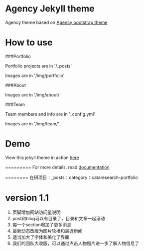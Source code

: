 Agency Jekyll theme
====================

Agency theme based on [Agency bootstrap theme ](http://startbootstrap.com/templates/agency/)

# How to use

###Portfolio 

Portfolio projects are in '/_posts'

Images are in '/img/portfolio'

###About

Images are in '/img/about/'

###Team

Team members and info are in '_config.yml'

Images are in '/img/team/'


# Demo

View this jekyll theme in action [here](https://y7kim.github.io/agency-jekyll-theme)

=========
For more details, read [documentation](http://jekyllrb.com/)

========
在研项目：_posts：category：cataresearch-portfolio

# version 1.1
1. 页脚增加网站访问量说明
2. post和blog可以有目录了，目录和文章一起滚动
3. 每一个section增加了更多消息
4. 最新动态改版为图片轮播和最近新闻
5. 适当加大了字体和美化了界面
6. 我们的团队大改版，可以通过点击人物照片进一步了解人物信息了
